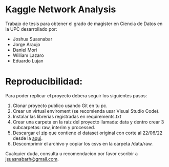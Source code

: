 # Kaggle Network Analysis

Trabajo de tesis para obtener el grado de magister en Ciencia de Datos en la UPC desarrollado por:

- Joshua Suasnabar
- Jorge Araujo
- Daniel Mori
- William Lazaro
- Eduardo Lujan

# Reproducibilidad:
Para poder replicar el proyecto debera seguir los siguientes pasos:

1. Clonar proyecto publico usando Git en tu pc.
2. Crear un virtual enviroment (se recomienda usar Visual Studio Code).
3. Instalar las librerias registradas en requirements.txt
4. Crear una carpeta en la raiz del proyecto llamada: data y dentro crear 3 subcarpetas: raw, interim y processed.
5. Descargar el zip que contiene el dataset original con corte al 22/06/22 desde la [aqui](https://www.dropbox.com/s/gbm9mkikt2leeds/data.zip?dl=0).
6. Descomprimir el archivo y copiar los csvs en la carpeta /data/raw.

Cualquier duda, consulta u recomendacion por favor escribir a jsuasnabarh@gmail.com.